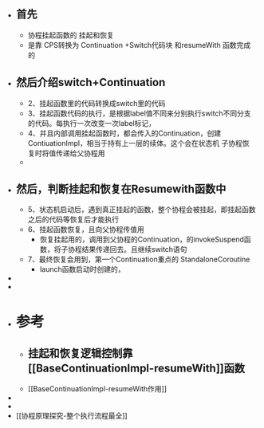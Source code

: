 - ## 首先
	- 协程挂起函数的 挂起和恢复
	- 是靠 CPS转换为 Continuation +Switch代码块 和resumeWith 函数完成的
- ## 然后介绍switch+Continuation
	- 2、挂起函数里的代码转换成switch里的代码
	- 3、挂起函数代码的执行，是根据label值不同来分别执行switch不同分支的代码。每执行一次改变一次label标记，
	- 4、并且内部调用挂起函数时，都会传入的Continuation，创建ContiuationImpl，相当于持有上一层的续体。这个会在状态机 子协程恢复时将值传递给父协程用
	-
- ## 然后，判断挂起和恢复在Resumewith函数中
	- 5、状态机启动后，遇到真正挂起的函数，整个协程会被挂起，即挂起函数之后的代码等恢复后才能执行
	- 6、挂起函数恢复，且向父协程传值用
		- 恢复挂起用的，调用到父协程的Continuation，的invokeSuspend函数，将子协程结果传递回去。且继续switch语句
	- 7、最终恢复会用到，第一个Continuation重点的 StandaloneCoroutine
		- launch函数启动时创建的，
-
-
- # 参考
	- ## 挂起和恢复逻辑控制靠 [[BaseContinuationImpl-resumeWith]]函数
	- [[BaseContinuationImpl-resumeWith作用]]
-
-
- [[协程原理探究-整个执行流程最全]]